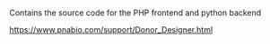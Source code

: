 Contains the source code for the PHP frontend and python backend

https://www.pnabio.com/support/Donor_Designer.html
